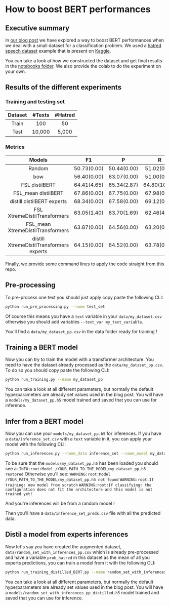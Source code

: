 # How to boost BERT performances

## Executive summary

In [our blog post]() we have explored a way to boost BERT performances when we deal with a small dataset for a classification problem. We used a [hatred speech dataset](https://www.kaggle.com/rahulgoel1106/hatred-on-twitter-during-metoo-movement) example that is present on [Kaggle](www.kaggle.com).

You can take a look at how we constructed the dataset and get final results in the [notebooks folder](notebooks/). We also provide the colab to do the experiment on your own. 

## Results of the different experiments

### Training and testing set

|Dataset| #Texts | #Hatred |
|:-----:|:------:|:-------:|
|Train  |  100   |   50    |
| Test  | 10,000 |  5,000  |


### Metrics

|Models| F1 | P | R |
|:-----:|:--:|:-:|:-:|
|Random|50.73(0.00)|50.44(0.00)|51.02(0.00)|
|bow|56.40(0.00)|63.07(0.00)|51.00(0.00)|
|FSL distilBERT|64.41(4.65)|65.34(2.87)|64.80(10.39)|
|FSL_mean distilBERT|67.86(0.00)|67.75(0.00)|67.98(0.00)|
|distill distilBERT experts|68.34(0.00)|67.58(0.00)|69.12(0.00)|
|FSL XtremeDistilTransformers|63.05(1.40)|63.70(1.69)|62.46(4.00)|
|FSL_mean XtremeDistilTransformers|63.87(0.00)|64.56(0.00)|63.20(0.00)|
|distill XtremeDistilTransformers experts|64.15(0.00)|64.52(0.00)|63.78(0.00)|


Finally, we provide some command lines to apply the code straight from this repo.

## Pre-processing

To pre-process one text you should just apply copy paste the following CLI:

```bash
python run_pre_processing.py --name test_set
```

Of course this means you have a `text` variable in your `data/my_dataset.csv`  otherwise you should add variables `--text_var my_text_variable`.

You'll find a `data/my_dataset_pp.csv` in the data folder ready for training !


## Training a BERT model

Now you can try to train the model with a transformer architecture. You need to have the dataset already processed as the `data/my_dataset_pp.csv`. To do so you should copy paste the following CLI:

```bash
python run_training.py --name my_dataset_pp
```

You can take a look at all different parameters, but normally the default hyperparameters are already set values used in the blog post. You will have a `models/my_dataset_pp.h5` model trained and saved that you can use for inference. 


## Infer from a BERT model

Now you can use your `models/my_dataset_pp.h5` for inferences. If you have a `data/inference_set.csv` with a `text` variable in it, you can apply your model with the following CLI:

```bash
python run_inferences.py --name_data inference_set --name_model my_dataset_pp
```

To be sure that the `models/my_dataset_pp.h5` has been loaded you should see a:
`INFO:root:Model /YOUR_PATH_TO_THE_MODEL/my_dataset_pp.h5 restored` 
Otherwise you'll see:
`WARNING:root:Model /YOUR_PATH_TO_THE_MODEL/my_dataset_pp.h5 not found` 
`WARNING:root:If training: new model from scratch`
`WARNING:root:If classifying: the configuration does not fit the architecture and this model is not trained yet!`

And you're inferences will be from a random model !

Then you'll have a `data/inference_set_preds.csv` file with all the predicted data.


## Distil a model from experts inferences

Now let's say you have created the augmented dataset, `data/random_set_with_inferences_pp.csv` which is already pre-processed and have a variable `prob_hatred` in this dataset as the mean of all you experts predictions, you can train a model from it with the following CLI:

```bash
python run_training_distilled_BERT.py --name random_set_with_inferences_pp
```

You can take a look at all different parameters, but normally the default hyperparameters are already set values used in the blog post. You will have a `models/random_set_with_inferences_pp_distilled.h5` model trained and saved that you can use for inference. 
